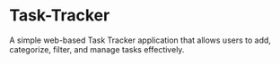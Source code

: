 # Task-Tracker
A simple web-based Task Tracker application that allows users to add, categorize, filter, and manage tasks effectively.
